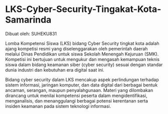 # LKS-Cyber-Security-Tingakat-Kota-Samarinda 
Dibuat oleh: SUHEKU831

Lomba Kompetensi Siswa (LKS) bidang Cyber Security tingkat kota adalah ajang kompetisi resmi yang diselenggarakan oleh pemerintah daerah melalui Dinas Pendidikan untuk siswa Sekolah Menengah Kejuruan (SMK). Kompetisi ini bertujuan untuk mengukur dan mengasah kemampuan teknis siswa dalam bidang keamanan siber (cyber security) sesuai dengan standar dunia industri dan kebutuhan era digital saat ini.

Bidang cyber security dalam LKS mencakup aspek perlindungan terhadap sistem informasi, jaringan komputer, dan data digital dari berbagai bentuk ancaman, serangan, maupun penyalahgunaan. Materi yang dilombakan dirancang untuk menilai kompetensi peserta dalam mengidentifikasi, menganalisis, dan menanggulangi berbagai potensi kerentanan serta insiden keamanan pada sistem teknologi informasi.
